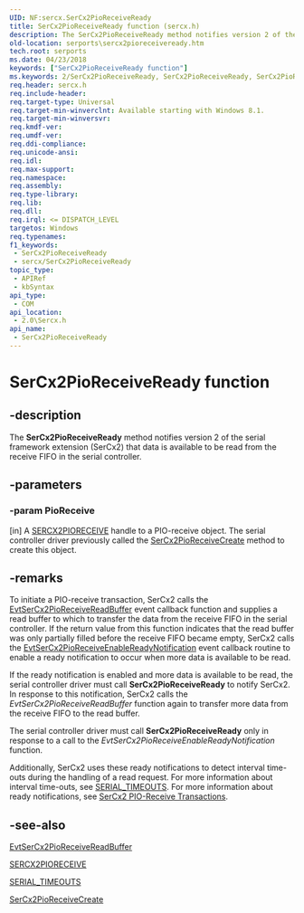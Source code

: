 ```yaml
---
UID: NF:sercx.SerCx2PioReceiveReady
title: SerCx2PioReceiveReady function (sercx.h)
description: The SerCx2PioReceiveReady method notifies version 2 of the serial framework extension (SerCx2) that data is available to be read from the receive FIFO in the serial controller.
old-location: serports\sercx2pioreceiveready.htm
tech.root: serports
ms.date: 04/23/2018
keywords: ["SerCx2PioReceiveReady function"]
ms.keywords: 2/SerCx2PioReceiveReady, SerCx2PioReceiveReady, SerCx2PioReceiveReady method [Serial Ports], serports.sercx2pioreceiveready
req.header: sercx.h
req.include-header: 
req.target-type: Universal
req.target-min-winverclnt: Available starting with Windows 8.1.
req.target-min-winversvr: 
req.kmdf-ver: 
req.umdf-ver: 
req.ddi-compliance: 
req.unicode-ansi: 
req.idl: 
req.max-support: 
req.namespace: 
req.assembly: 
req.type-library: 
req.lib: 
req.dll: 
req.irql: <= DISPATCH_LEVEL
targetos: Windows
req.typenames: 
f1_keywords:
 - SerCx2PioReceiveReady
 - sercx/SerCx2PioReceiveReady
topic_type:
 - APIRef
 - kbSyntax
api_type:
 - COM
api_location:
 - 2.0\Sercx.h
api_name:
 - SerCx2PioReceiveReady
---
```


# SerCx2PioReceiveReady function


## -description

The <b>SerCx2PioReceiveReady</b> method notifies version 2 of the serial framework extension (SerCx2) that data is available to be read from the receive FIFO in the serial controller.

## -parameters

### -param PioReceive 

[in]
A <a href="/windows-hardware/drivers/serports/sercx2-object-handles">SERCX2PIORECEIVE</a> handle to a PIO-receive object. The serial controller driver previously called the <a href="/windows-hardware/drivers/ddi/sercx/nf-sercx-sercx2pioreceivecreate">SerCx2PioReceiveCreate</a> method to create this object.

## -remarks

To initiate a PIO-receive transaction, SerCx2 calls the <a href="/windows-hardware/drivers/ddi/sercx/nc-sercx-evt_sercx2_pio_receive_read_buffer">EvtSerCx2PioReceiveReadBuffer</a> event callback function and supplies a read buffer to which to transfer the data from the receive FIFO in the serial controller. If the return value from this function indicates that the read buffer was only partially filled before the receive FIFO became empty, SerCx2 calls the <a href="/windows-hardware/drivers/ddi/sercx/nc-sercx-evt_sercx2_pio_receive_enable_ready_notification">EvtSerCx2PioReceiveEnableReadyNotification</a> event callback routine to enable a ready notification to occur when more data is available to be read.

If the ready notification is enabled and more data is available to be read, the serial controller driver must call <b>SerCx2PioReceiveReady</b> to notify SerCx2. In response to this notification, SerCx2 calls the <i>EvtSerCx2PioReceiveReadBuffer</i> function again to transfer more data from the receive FIFO to the read buffer.

The serial controller driver must call <b>SerCx2PioReceiveReady</b> only in response to a call to the <i>EvtSerCx2PioReceiveEnableReadyNotification</i> function.

Additionally, SerCx2 uses these ready notifications to detect interval time-outs during the handling of a read request. For more information about interval time-outs, see <a href="/windows-hardware/drivers/ddi/ntddser/ns-ntddser-_serial_timeouts">SERIAL_TIMEOUTS</a>. For more information about ready notifications, see <a href="/previous-versions/dn265332(v=vs.85)">SerCx2 PIO-Receive Transactions</a>.

## -see-also

<a href="/windows-hardware/drivers/ddi/sercx/nc-sercx-evt_sercx2_pio_receive_read_buffer">EvtSerCx2PioReceiveReadBuffer</a>



<a href="/windows-hardware/drivers/serports/sercx2-object-handles">SERCX2PIORECEIVE</a>



<a href="/windows-hardware/drivers/ddi/ntddser/ns-ntddser-_serial_timeouts">SERIAL_TIMEOUTS</a>



<a href="/windows-hardware/drivers/ddi/sercx/nf-sercx-sercx2pioreceivecreate">SerCx2PioReceiveCreate</a>
